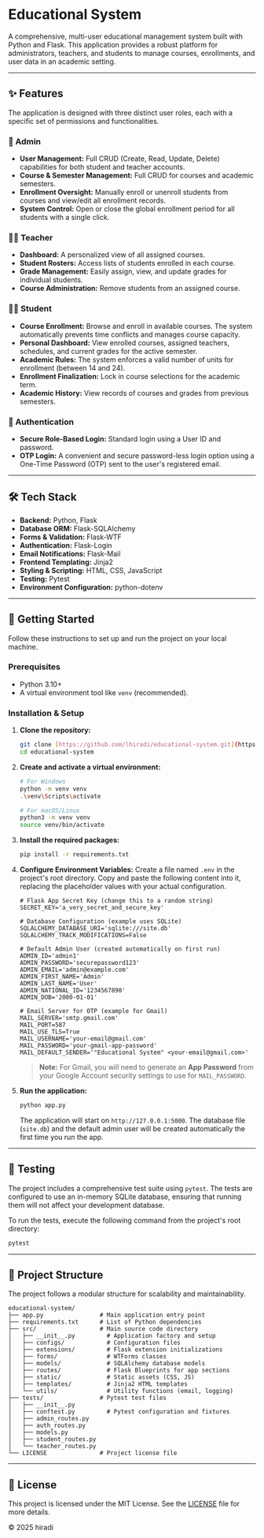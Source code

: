# Educational System

A comprehensive, multi-user educational management system built with Python and Flask. This application provides a robust platform for administrators, teachers, and students to manage courses, enrollments, and user data in an academic setting.

---

## ✨ Features

The application is designed with three distinct user roles, each with a specific set of permissions and functionalities.

### 👤 Admin
* **User Management:** Full CRUD (Create, Read, Update, Delete) capabilities for both student and teacher accounts.
* **Course & Semester Management:** Full CRUD for courses and academic semesters.
* **Enrollment Oversight:** Manually enroll or unenroll students from courses and view/edit all enrollment records.
* **System Control:** Open or close the global enrollment period for all students with a single click.

### 👩‍🏫 Teacher
* **Dashboard:** A personalized view of all assigned courses.
* **Student Rosters:** Access lists of students enrolled in each course.
* **Grade Management:** Easily assign, view, and update grades for individual students.
* **Course Administration:** Remove students from an assigned course.

### 🧑‍🎓 Student
* **Course Enrollment:** Browse and enroll in available courses. The system automatically prevents time conflicts and manages course capacity.
* **Personal Dashboard:** View enrolled courses, assigned teachers, schedules, and current grades for the active semester.
* **Academic Rules:** The system enforces a valid number of units for enrollment (between 14 and 24).
* **Enrollment Finalization:** Lock in course selections for the academic term.
* **Academic History:** View records of courses and grades from previous semesters.

### 🔐 Authentication
* **Secure Role-Based Login:** Standard login using a User ID and password.
* **OTP Login:** A convenient and secure password-less login option using a One-Time Password (OTP) sent to the user's registered email.

---

## 🛠️ Tech Stack

* **Backend:** Python, Flask
* **Database ORM:** Flask-SQLAlchemy
* **Forms & Validation:** Flask-WTF
* **Authentication:** Flask-Login
* **Email Notifications:** Flask-Mail
* **Frontend Templating:** Jinja2
* **Styling & Scripting:** HTML, CSS, JavaScript
* **Testing:** Pytest
* **Environment Configuration:** python-dotenv

---

## 🚀 Getting Started

Follow these instructions to set up and run the project on your local machine.

### Prerequisites

* Python 3.10+
* A virtual environment tool like `venv` (recommended).

### Installation & Setup

1.  **Clone the repository:**
    ```bash
    git clone [https://github.com/lhiradi/educational-system.git](https://github.com/lhiradi/educational-system.git)
    cd educational-system
    ```

2.  **Create and activate a virtual environment:**
    ```bash
    # For Windows
    python -m venv venv
    .\venv\Scripts\activate

    # For macOS/Linux
    python3 -m venv venv
    source venv/bin/activate
    ```

3.  **Install the required packages:**
    ```bash
    pip install -r requirements.txt
    ```

4.  **Configure Environment Variables:**
    Create a file named `.env` in the project's root directory. Copy and paste the following content into it, replacing the placeholder values with your actual configuration.

    ```env
    # Flask App Secret Key (change this to a random string)
    SECRET_KEY='a_very_secret_and_secure_key'

    # Database Configuration (example uses SQLite)
    SQLALCHEMY_DATABASE_URI='sqlite:///site.db'
    SQLALCHEMY_TRACK_MODIFICATIONS=False

    # Default Admin User (created automatically on first run)
    ADMIN_ID='admin1'
    ADMIN_PASSWORD='securepassword123'
    ADMIN_EMAIL='admin@example.com'
    ADMIN_FIRST_NAME='Admin'
    ADMIN_LAST_NAME='User'
    ADMIN_NATIONAL_ID='1234567890'
    ADMIN_DOB='2000-01-01'

    # Email Server for OTP (example for Gmail)
    MAIL_SERVER='smtp.gmail.com'
    MAIL_PORT=587
    MAIL_USE_TLS=True
    MAIL_USERNAME='your-email@gmail.com'
    MAIL_PASSWORD='your-gmail-app-password'
    MAIL_DEFAULT_SENDER='"Educational System" <your-email@gmail.com>'
    ```
    > **Note:** For Gmail, you will need to generate an **App Password** from your Google Account security settings to use for `MAIL_PASSWORD`.

5.  **Run the application:**
    ```bash
    python app.py
    ```
    The application will start on `http://127.0.0.1:5000`. The database file (`site.db`) and the default admin user will be created automatically the first time you run the app.

---

## 🧪 Testing
The project includes a comprehensive test suite using `pytest`. The tests are configured to use an in-memory SQLite database, ensuring that running them will not affect your development database.

To run the tests, execute the following command from the project's root directory:
```bash
pytest
```

---

## 📁 Project Structure

The project follows a modular structure for scalability and maintainability.

```
educational-system/
├── app.py                # Main application entry point
├── requirements.txt      # List of Python dependencies
├── src/                  # Main source code directory
│   ├── __init__.py         # Application factory and setup
│   ├── configs/            # Configuration files
│   ├── extensions/         # Flask extension initializations
│   ├── forms/              # WTForms classes
│   ├── models/             # SQLAlchemy database models
│   ├── routes/             # Flask Blueprints for app sections
│   ├── static/             # Static assets (CSS, JS)
│   ├── templates/          # Jinja2 HTML templates
│   └── utils/              # Utility functions (email, logging)
├── tests/                # Pytest test files
│   ├── __init__.py
│   ├── conftest.py         # Pytest configuration and fixtures
│   ├── admin_routes.py
│   ├── auth_routes.py
│   ├── models.py
│   ├── student_routes.py
│   └── teacher_routes.py
└── LICENSE               # Project license file
```

---

## 📜 License

This project is licensed under the MIT License. See the [LICENSE](LICENSE) file for more details.

&copy; 2025 hiradi
